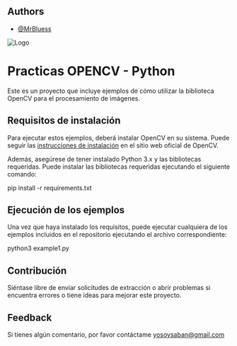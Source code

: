 
## Authors

- [@MrBluess](https://www.github.com/MrBluess)


![Logo](https://scontent.fntr12-1.fna.fbcdn.net/v/t1.6435-9/90085783_2776486495780982_2616429815422517248_n.jpg?_nc_cat=106&ccb=1-7&_nc_sid=174925&_nc_eui2=AeFnI0ZMhvIA_TinEErxWqlZ7mKk23qRZ6zuYqTbepFnrMPiDjotYeEFaanssHsBBiCORNCx6yFG5KbL5LwHeSXO&_nc_ohc=U6Cxx7_EmpsAX86Ulq9&_nc_ht=scontent.fntr12-1.fna&oh=00_AfC_EIPoLQFt9QwodczgG_VKhlE2UXNuiuRQzykMm8DHpw&oe=644C754E)
# Practicas OPENCV - Python

Este es un proyecto que incluye ejemplos de cómo utilizar la biblioteca OpenCV para el procesamiento de imágenes.

## Requisitos de instalación

Para ejecutar estos ejemplos, deberá instalar OpenCV en su sistema. Puede seguir las [instrucciones de instalación](https://docs.opencv.org/master/d7/d9f/tutorial_linux_install.html) en el sitio web oficial de OpenCV.

Además, asegúrese de tener instalado Python 3.x y las bibliotecas requeridas. Puede instalar las bibliotecas requeridas ejecutando el siguiente comando:

pip install -r requirements.txt


## Ejecución de los ejemplos

Una vez que haya instalado los requisitos, puede ejecutar cualquiera de los ejemplos incluidos en el repositorio ejecutando el archivo correspondiente:

python3 example1.py


## Contribución

Siéntase libre de enviar solicitudes de extracción o abrir problemas si encuentra errores o tiene ideas para mejorar este proyecto.


## Feedback

Si tienes algún comentario, por favor contáctame yosoysaban@gmail.com